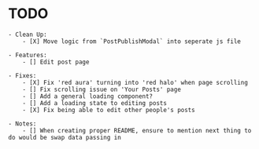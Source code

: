 # TODO

    - Clean Up:
        - [X] Move logic from `PostPublishModal` into seperate js file

    - Features:
        - [] Edit post page

    - Fixes:
        - [X] Fix 'red aura' turning into 'red halo' when page scrolling
        - [] Fix scrolling issue on 'Your Posts' page
        - [] Add a general loading component?
        - [] Add a loading state to editing posts
        - [X] Fix being able to edit other people's posts

    - Notes:
        - [] When creating proper README, ensure to mention next thing to do would be swap data passing in
